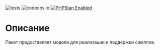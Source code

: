 ![tests](https://github.com/jeyroik/extas-samples/workflows/PHP%20Composer/badge.svg?branch=master&event=push)
![codecov.io](https://codecov.io/gh/jeyroik/extas-samples/coverage.svg?branch=master)
<a href="https://github.com/phpstan/phpstan"><img src="https://img.shields.io/badge/PHPStan-enabled-brightgreen.svg?style=flat" alt="PHPStan Enabled"></a>

# Описание

Пакет предоставляет модели для реализации и поддержки сэмплов.